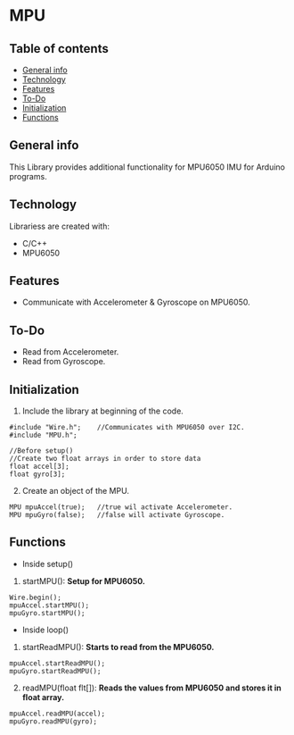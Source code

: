 # MPU

## Table of contents
* [General info](#general-info)
* [Technology](#technology)
* [Features](#features)
* [To-Do](#to-Do)
* [Initialization](#initialization)
* [Functions](#functions)

## General info
This Library provides additional functionality for MPU6050 IMU for Arduino programs.

## Technology
Librariess are created with:
* C/C++
* MPU6050

## Features
* Communicate with Accelerometer & Gyroscope on MPU6050.

## To-Do
* Read from Accelerometer.
* Read from Gyroscope.

## Initialization
1. Include the library at beginning of the code.
```
#include "Wire.h";    //Communicates with MPU6050 over I2C.
#include "MPU.h";
```
```
//Before setup()
//Create two float arrays in order to store data
float accel[3];
float gyro[3];
```
2. Create an object of the MPU.
```
MPU mpuAccel(true);   //true wil activate Accelerometer.
MPU mpuGyro(false);   //false will activate Gyroscope.
```

## Functions
* Inside setup()<br>
1. startMPU(): <b>Setup for MPU6050.</b>
```
Wire.begin();
mpuAccel.startMPU();
mpuGyro.startMPU();  
```
* Inside loop()  
1. startReadMPU(): <b>Starts to read from the MPU6050.</b>
```
mpuAccel.startReadMPU();
mpuGyro.startReadMPU();
```
2. readMPU(float flt[]): <b>Reads the values from MPU6050 and stores it in float array.</b>
```
mpuAccel.readMPU(accel);
mpuGyro.readMPU(gyro);
  ```
